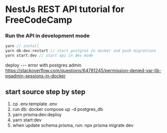# NestJs REST API tutorial for FreeCodeCamp


### Run the API in development mode
```javascript
yarn // install
yarn db:dev:restart // start postgres in docker and push migrations
yarn start:dev // start api in dev mode
```

deploy --- 
error with postgres admin
https://stackoverflow.com/questions/64781245/permission-denied-var-lib-pgadmin-sessions-in-docker

## start source step by step
1. cp .env.template .env
2. run db: docker compose up -d postgres_db
3. yarn prisma:dev:deploy
4. yarn start:dev
5. when update schema.prisma, run: npx prisma migrate dev